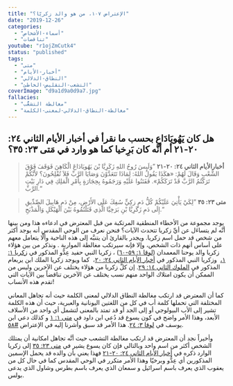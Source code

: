 ```yaml
---
title: "الإعتراض ١٠٧، من هو والد زكريّا؟"
date: "2019-12-26"
categories:
  - "أسماء-الأشخاص"
  - "تناقضات"
youtube: "r1ojZmCutk4"
status: "published"
tags:
  - "متى"
  - "أخبار-الأيام"
  - "النطاق-الدلالي"
  - "التشعب-التقليص-الخاطئ"
coverImage: "d9a1d9a0d9a7.jpg"
fallacies:
  - "مغالطة التشعُّب"
  - "مغالطة-النطاق-الدلالي-لمعنى-الكلمة"
---
```


## **هل كان يَهُويَادَاع بحسب ما نقرأ في أخبار الأيام الثاني ٢٤: ٢٠-٢١ أم أنَّه كان بَرِخيا كما هو وارد في مَتى ٢٣: ٣٥؟**

> **أخبارالأيام الثاني ٢٤: ٢٠-٢١** ”وَلَبِسَ رُوحُ اللهِ زَكَرِيَّا بْنَ يَهُويَادَاعَ الْكَاهِنَ فَوَقَفَ فَوْقَ الشَّعْبِ وَقَالَ لَهُمْ: «هكَذَا يَقُولُ اللهُ: لِمَاذَا تَتَعَدَّوْنَ وَصَايَا الرَّبِّ فَلاَ تُفْلِحُونَ؟ لأَنَّكُمْ تَرَكْتُمُ الرَّبَّ قَدْ تَرَكَكُمْ». فَفَتَنُوا عَلَيْهِ وَرَجَمُوهُ بِحِجَارَةٍ بِأَمْرِ الْمَلِكِ فِي دَارِ بَيْتِ الرَّبِّ.“

> **متى ٢٣: ٣٥** ”لِكَيْ يَأْتِيَ عَلَيْكُمْ كُلُّ دَمٍ زكِيٍّ سُفِكَ عَلَى الأَرْضِ، مِنْ دَمِ هَابِيلَ الصِّدِّيقِ إِلَى دَمِ زَكَرِيَّا بْنِ بَرَخِيَّا الَّذِي قَتَلْتُمُوهُ بَيْنَ الْهَيْكَلِ وَالْمَذْبَحِ.“

يوجد مجموعة من الأخطاء المنطقية المرتكبة من قبل المعترض في ادعاءه هذا ومن بينها أنَّه لم يتساءَل عن أيِّ زكريا تتحدث الآيات؟ فنحن نعرف من الوحي المقدس أنه يوجد أكثر من شخص قد حمل اسم زكريا. ويجدر بالقارئ أن يتنبَّه إلى هذه الناحية وألّا يتعامل معهم على أساس أنهم ذات الشخص، وإلا فإنه سيرتكب مغالطة المواربة . ونذكر من بين هؤلاء زكريا والد يوحنا المعمدان ([لوقا ١: ٥٩-٦٠](https://biblia.com/books/ar-vandyke/lk1.59-60)) ، زكريا النبي حفيد عِدُّو المذكور في [زكريا ١: ١،](https://biblia.com/books/ar-vandyke/Zec1.1)  وزكريا النبي المذكور في [أخبار الأيام الثاني ٢٤: ٢٠](https://biblia.com/books/ar-vandyke/2ch20.24)،  كما ويوجد زكريا الملك ابن يربعام المذكور في [الملوك الثاني ١٤: ٢٩](https://biblia.com/books/ar-vandyke/2ki14.29). إن كلَّ زكريا من هؤلاء يختلف عن الآخرين وليس من الممكن أن يكون امتلاك الواحد منهم نسب يختلف عن الآخرين تناقضاً بين الآيات التي تقدم هذه الأنساب!

كما أن المعترض قد ارتكب مغالطة النطاق الدلالي لمعنى الكلمة حيث أنه تجاهل المعاني المختلفة التي تحملها كلمة أب في كل من اللغتين اليونانية والعبرية، حيث أن هذه الكلمة تشير إلى الأب البيولوجي أو إلى الجد أو قد تمتد بالمعنى لتشمل أي واحد من الأسلاف الأبعد، وهذا الأمر واضح في كون يسوع قد دُعي ابن داود في [متى ١: ١](https://biblia.com/books/ar-vandyke/mt1.1) و كذلك دعي ابن يوسف في [لوقا ٣: ٢٤](https://biblia.com/books/ar-vandyke/lk3.24). هذا الأمر قد سبق وأشرنا إليه في الإعتراض [#٥٨](/objections/objection058/).

وأخيراً نجد أن المعترض قد ارتكب مغالطة التشعب حيث أنَّه تجاهل امكانية أن يمتلك الشخص أكثر من اسم واحد وبالتالي فإن كان يسوع يشير في [متى ٢٣: ٣٥](https://biblia.com/books/ar-vandyke/mt23.35) إلى زكريا الوارد ذكره في [أخبار الأيام الثاني ٢٤: ٢٠-٢١](https://biblia.com/books/ar-vandyke/2ch24.20-21) فهذا يعني بأن والده قد يحمل الإسمين المذكورين أي عِدُّو وبرخيّا وهذا الأمر متكرر في الوحي المقدس كما في حال كل من يعقوب الذي يعرف باسم اسرائيل و سمعان الذي يعرف باسم بطرس وشاول الذي يدعى بولس.
